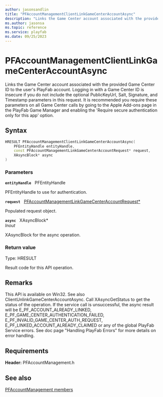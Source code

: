 ```yaml
---
author: jasonsandlin
title: "PFAccountManagementClientLinkGameCenterAccountAsync"
description: "Links the Game Center account associated with the provided Game Center ID to the user's PlayFab account. Logging in with a Game Center ID is insecure if you do not include the optional PublicKeyUrl, Salt, Signature, and Timestamp parameters in this request. It is recommended you require these parameters on all Game Center calls by going to the Apple Add-ons page in the PlayFab Game Manager and enabling the 'Require secure authentication only for this app' option."
ms.author: jasonsa
ms.topic: reference
ms.service: playfab
ms.date: 09/25/2023
---
```


# PFAccountManagementClientLinkGameCenterAccountAsync  

Links the Game Center account associated with the provided Game Center ID to the user's PlayFab account. Logging in with a Game Center ID is insecure if you do not include the optional PublicKeyUrl, Salt, Signature, and Timestamp parameters in this request. It is recommended you require these parameters on all Game Center calls by going to the Apple Add-ons page in the PlayFab Game Manager and enabling the 'Require secure authentication only for this app' option.  

## Syntax  
  
```cpp
HRESULT PFAccountManagementClientLinkGameCenterAccountAsync(  
    PFEntityHandle entityHandle,  
    const PFAccountManagementLinkGameCenterAccountRequest* request,  
    XAsyncBlock* async  
)  
```  
  
### Parameters  
  
**`entityHandle`** &nbsp; PFEntityHandle  
  
PFEntityHandle to use for authentication.  
  
**`request`** &nbsp; [PFAccountManagementLinkGameCenterAccountRequest*](../../pfaccountmanagementtypes/structs/pfaccountmanagementlinkgamecenteraccountrequest.md)  
  
Populated request object.  
  
**`async`** &nbsp; XAsyncBlock*  
*_Inout_*  
  
XAsyncBlock for the async operation.  
  
  
### Return value
Type: HRESULT
  
Result code for this API operation.
  
## Remarks  
  
This API is available on Win32. See also ClientUnlinkGameCenterAccountAsync. Call XAsyncGetStatus to get the status of the operation. If the service call is unsuccessful, the async result will be E_PF_ACCOUNT_ALREADY_LINKED, E_PF_GAME_CENTER_AUTHENTICATION_FAILED, E_PF_INVALID_GAME_CENTER_AUTH_REQUEST, E_PF_LINKED_ACCOUNT_ALREADY_CLAIMED or any of the global PlayFab Service errors. See doc page "Handling PlayFab Errors" for more details on error handling.
  
## Requirements  
  
**Header:** PFAccountManagement.h
  
## See also  
[PFAccountManagement members](../pfaccountmanagement_members.md)  

  
  
